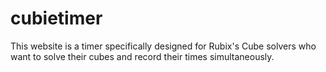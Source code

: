 # cubietimer
This website is a timer specifically designed for Rubix's Cube solvers who want to solve their cubes and record their times simultaneously.
